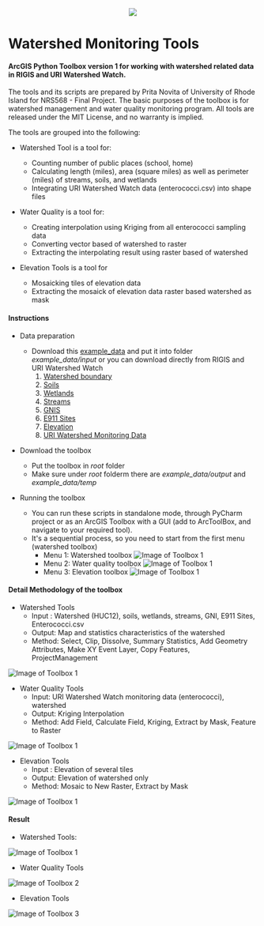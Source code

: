 <div align ="center">
	<img src="https://github.com/anprita/images/blob/master/logo.jpg">
</div>

# Watershed Monitoring Tools
#### ArcGIS Python Toolbox version 1 for working with watershed related data in RIGIS and URI Watershed Watch.

The tools and its scripts are prepared by Prita Novita of University of Rhode Island for NRS568 - Final Project. The basic purposes of the toolbox is for watershed management and water quality monitoring program. All tools are released under the MIT License, and no warranty is implied.

The tools are grouped into the following:

* Watershed Tool is a tool for:
  * Counting number of public places (school, home)
  * Calculating length (miles), area (square miles) as well as perimeter (miles) of streams, soils, and wetlands
  * Integrating URI Watershed Watch data (enterococci.csv) into shape files

* Water Quality is a tool for:
  * Creating interpolation using Kriging from all enterococci sampling data
  * Converting vector based of watershed to raster
  * Extracting the interpolating result using raster based of watershed

* Elevation Tools is a tool for
  * Mosaicking tiles of elevation data 
  * Extracting the mosaick of elevation data raster based watershed as mask

#### Instructions

* Data preparation
  * Download this [example_data](https://bit.ly/2vsK8w2) and put it into folder *example_data/input* or you can download directly from RIGIS and URI Watershed Watch
    1. [Watershed boundary](http://www.rigis.org/datasets/watershed-boundary-dataset-huc-12)
    2. [Soils](http://www.rigis.org/datasets/soils)
    3. [Wetlands](http://www.rigis.org/datasets/wetlands-1993)
    4. [Streams](http://www.rigis.org/datasets/freshwater-rivers-and-streams-15000)
    5. [GNIS](http://www.rigis.org/datasets/geographic-names)
    6. [E911 Sites](http://www.rigis.org/datasets/e-911-sites) 
    7. [Elevation](http://www.rigis.org/pages/2011-statewide-lidar-ri-state-plane-feet-dem)
    8. [URI Watershed Monitoring Data](https://web.uri.edu/watershedwatch/uri-watershed-watch-monitoring-data) 

* Download the toolbox
  * Put the toolbox in *root* folder
  * Make sure under *root* folderm there are *example_data/output* and *example_data/temp*

* Running the toolbox
  * You can run these scripts in standalone mode, through PyCharm project or as an ArcGIS Toolbox with a GUI (add to ArcToolBox, and navigate to your required tool).
  * It's a sequential process, so you need to start from the first menu (watershed toolbox)
    * Menu 1: Watershed toolbox
    ![Image of Toolbox 1](https://github.com/anprita/images/blob/master/menu01_flow.png)
    * Menu 2: Water quality toolbox
    ![Image of Toolbox 1](https://github.com/anprita/images/blob/master/menu02_flow.png)
    * Menu 3: Elevation toolbox
    ![Image of Toolbox 1](https://github.com/anprita/images/blob/master/menu03_flow.png)
 
 #### Detail Methodology of the toolbox

* Watershed Tools
  * Input : Watershed (HUC12), soils, wetlands, streams, GNI, E911 Sites, Enterococci.csv
  * Output: Map and statistics characteristics of the watershed
  * Method: Select, Clip, Dissolve, Summary Statistics, Add Geometry Attributes, Make XY Event Layer, Copy Features, ProjectManagement

![Image of Toolbox 1](https://github.com/anprita/images/blob/master/toolbox01_method.png)

* Water Quality Tools
  * Input: URI Watershed Watch monitoring data (enterococci), watershed 
  * Output: Kriging Interpolation
  * Method: Add Field, Calculate Field, Kriging, Extract by Mask, Feature to Raster

![Image of Toolbox 1](https://github.com/anprita/images/blob/master/toolbox02_method.png)

* Elevation Tools
  * Input : Elevation of several tiles
  * Output: Elevation of watershed only
  * Method: Mosaic to New Raster, Extract by Mask

![Image of Toolbox 1](https://github.com/anprita/images/blob/master/toolbox03_method.png)

#### Result
 
* Watershed Tools:

![Image of Toolbox 1](https://github.com/anprita/images/blob/master/toolbox01_map.png)

* Water Quality Tools

![Image of Toolbox 2](https://github.com/anprita/images/blob/master/toolbox02_map.png)

* Elevation Tools

![Image of Toolbox 3](https://github.com/anprita/images/blob/master/toolbox03_map.png)
